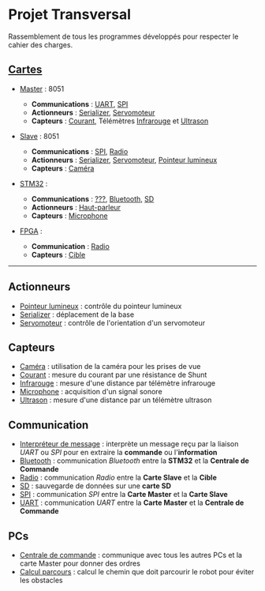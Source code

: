 # Projet Transversal

Rassemblement de tous les programmes développés pour respecter le cahier des charges.


## [Cartes](./Cartes)

- [Master](./Cartes/Master) : 8051
  - **Communications** : [UART](./Communication/UART), [SPI](./Communication/SPI)
  - **Actionneurs** : [Serializer](./Actionneurs/Serializer), [Servomoteur](./Actionneurs/Servomoteur)
  - **Capteurs** : [Courant](./Capteurs/Courant), Télémètres [Infrarouge](./Capteurs/Infrarouge) et [Ultrason](./Capteurs/Ultrason)

- [Slave](./Cartes/Slave) : 8051
  - **Communications** : [SPI](./Communication/SPI), [Radio](./Communication/Radio)
  - **Actionneurs** : [Serializer](./Actionneurs/Serializer), [Servomoteur](./Actionneurs/Servomoteur), [Pointeur lumineux](./Actionneurs/Pointeur_lumineux)
  - **Capteurs** : [Caméra](./Capteurs/Camera)

- [STM32](./Cartes/STM32) :
  - **Communications** : [???](./Communication/???), [Bluetooth](./Communication/Bluetooth), [SD](./Communication/SD)
  - **Actionneurs** : [Haut-parleur](./Actionneurs/Haut-parleur)
  - **Capteurs** : [Microphone](./Capteurs/Microphone)

- [FPGA](./Cartes/FPGA) :
  - **Communication** : [Radio](./Communication/Radio)
  - **Capteurs** : [Cible](./Capteurs/Cible)

---

## Actionneurs
- [Pointeur lumineux](./Actionneurs/Pointeur_lumineux) : contrôle du pointeur lumineux
- [Serializer](./Actionneurs/Serializer) : déplacement de la base
- [Servomoteur](./Actionneurs/Servomoteur) : contrôle de l'orientation d'un servomoteur

## Capteurs
- [Caméra](./Capteurs/Camera) : utilisation de la caméra pour les prises de vue
- [Courant](./Capteurs/Courant) : mesure du courant par une résistance de Shunt
- [Infrarouge](./Capteurs/Infrarouge) : mesure d'une distance par télémètre infrarouge
- [Microphone](./Capteurs/Microphone) : acquisition d'un signal sonore
- [Ultrason](./Capteurs/Ultrason) : mesure d'une distance par un télémètre ultrason



## Communication
- [Interpréteur de message](./Communication/Interpreteur_message) : interprète un message reçu par la liaison *UART* ou *SPI* pour en extraire la **commande** ou l'**information**
- [Bluetooth](./Communication/Bluetooth) : communication *Bluetooth* entre la **STM32** et la **Centrale de Commande**
- [Radio](./Communication/Radio) : communication *Radio* entre la **Carte Slave** et la **Cible**
- [SD](./Communication/SD) : sauvegarde de données sur une **carte SD**
- [SPI](./Communication/SPI) : communication *SPI* entre la **Carte Master** et la **Carte Slave**
- [UART](./Communication/UART) : communication *UART* entre la **Carte Master** et la **Centrale de Commande**


## PCs
- [Centrale de commande](./PCs/Centrale_de_commande) : communique avec tous les autres PCs et la carte Master pour donner des ordres
- [Calcul parcours](./PCs/Calcul_parcours) : calcul le chemin que doit parcourir le robot pour éviter les obstacles 


